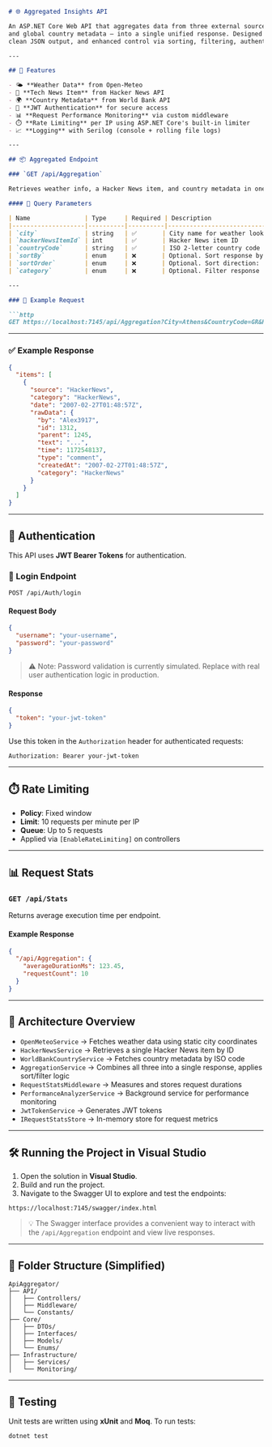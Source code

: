 ```markdown
# 🌐 Aggregated Insights API

An ASP.NET Core Web API that aggregates data from three external sources — weather, tech news,
and global country metadata — into a single unified response. Designed for fast, parallel data fetching,
clean JSON output, and enhanced control via sorting, filtering, authentication, and rate limiting.

---

## 🚀 Features

- 🌤 **Weather Data** from Open-Meteo
- 📰 **Tech News Item** from Hacker News API
- 🌍 **Country Metadata** from World Bank API
- 🔐 **JWT Authentication** for secure access
- 📊 **Request Performance Monitoring** via custom middleware
- ⏱️ **Rate Limiting** per IP using ASP.NET Core's built-in limiter
- 📈 **Logging** with Serilog (console + rolling file logs)

---

## 📦 Aggregated Endpoint

### `GET /api/Aggregation`

Retrieves weather info, a Hacker News item, and country metadata in one call.

#### 🔧 Query Parameters

| Name               | Type     | Required | Description                                                                 |
|--------------------|----------|----------|-----------------------------------------------------------------------------|
| `city`             | string   | ✅       | City name for weather lookup                                               |
| `hackerNewsItemId` | int      | ✅       | Hacker News item ID                                                        |
| `countryCode`      | string   | ✅       | ISO 2-letter country code (e.g. `GR`)                                      |
| `sortBy`           | enum     | ❌       | Optional. Sort response by `Date`                                          |
| `sortOrder`        | enum     | ❌       | Optional. Sort direction: `Asc` or `Desc`                                  |
| `category`         | enum     | ❌       | Optional. Filter response by category: `Weather`, `HackerNews`, `WorldBank` |

---

### 📘 Example Request

```http
GET https://localhost:7145/api/Aggregation?City=Athens&CountryCode=GR&HackerNewsItemId=1312&Category=HackerNews
```

---

### ✅ Example Response

```json
{
  "items": [
    {
      "source": "HackerNews",
      "category": "HackerNews",
      "date": "2007-02-27T01:48:57Z",
      "rawData": {
        "by": "Alex3917",
        "id": 1312,
        "parent": 1245,
        "text": "...",
        "time": 1172548137,
        "type": "comment",
        "createdAt": "2007-02-27T01:48:57Z",
        "category": "HackerNews"
      }
    }
  ]
}
```

---

## 🔐 Authentication

This API uses **JWT Bearer Tokens** for authentication.

### 🔑 Login Endpoint

```http
POST /api/Auth/login
```

#### Request Body

```json
{
  "username": "your-username",
  "password": "your-password"
}
```

> ⚠️ Note: Password validation is currently simulated. Replace with real user authentication logic in production.

#### Response

```json
{
  "token": "your-jwt-token"
}
```

Use this token in the `Authorization` header for authenticated requests:

```
Authorization: Bearer your-jwt-token
```

---

## ⏱️ Rate Limiting

- **Policy**: Fixed window
- **Limit**: 10 requests per minute per IP
- **Queue**: Up to 5 requests
- Applied via `[EnableRateLimiting]` on controllers

---

## 📊 Request Stats

### `GET /api/Stats`

Returns average execution time per endpoint.

#### Example Response

```json
{
  "/api/Aggregation": {
    "averageDurationMs": 123.45,
    "requestCount": 10
  }
}
```

---

## 🧱 Architecture Overview

- `OpenMeteoService` → Fetches weather data using static city coordinates
- `HackerNewsService` → Retrieves a single Hacker News item by ID
- `WorldBankCountryService` → Fetches country metadata by ISO code
- `AggregationService` → Combines all three into a single response, applies sort/filter logic
- `RequestStatsMiddleware` → Measures and stores request durations
- `PerformanceAnalyzerService` → Background service for performance monitoring
- `JwtTokenService` → Generates JWT tokens
- `IRequestStatsStore` → In-memory store for request metrics

---

## 🛠️ Running the Project in Visual Studio

1. Open the solution in **Visual Studio**.
2. Build and run the project.
3. Navigate to the Swagger UI to explore and test the endpoints:

```url
https://localhost:7145/swagger/index.html
```

> 💡 The Swagger interface provides a convenient way to interact with the `/api/Aggregation` endpoint and view live responses.

---

## 📁 Folder Structure (Simplified)

```
ApiAggregator/
├── API/
│   ├── Controllers/
│   ├── Middleware/
│   └── Constants/
├── Core/
│   ├── DTOs/
│   ├── Interfaces/
│   ├── Models/
│   └── Enums/
├── Infrastructure/
│   ├── Services/
│   └── Monitoring/
```

---

## 🧪 Testing

Unit tests are written using **xUnit** and **Moq**. To run tests:

```bash
dotnet test
```
